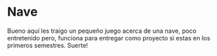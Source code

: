 # Nave
Bueno aquí les traigo un pequeño juego acerca de una nave, poco entretenido pero, funciona para entregar como proyecto si estas en los primeros semestres. Suerte! 
